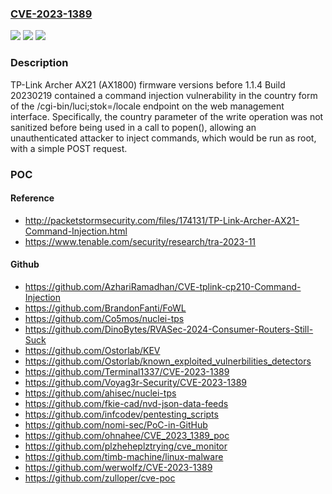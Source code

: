 ### [CVE-2023-1389](https://cve.mitre.org/cgi-bin/cvename.cgi?name=CVE-2023-1389)
![](https://img.shields.io/static/v1?label=Product&message=TP-Link%20Archer%20AX21%20(AX1800)&color=blue)
![](https://img.shields.io/static/v1?label=Version&message=All%20versions%20prior%20to%20version%201.14%20Build%2020230219%20&color=brightgreen)
![](https://img.shields.io/static/v1?label=Vulnerability&message=Command%20Injection&color=brightgreen)

### Description

TP-Link Archer AX21 (AX1800) firmware versions before 1.1.4 Build 20230219 contained a command injection vulnerability in the country form of the /cgi-bin/luci;stok=/locale endpoint on the web management interface. Specifically, the country parameter of the write operation was not sanitized before being used in a call to popen(), allowing an unauthenticated attacker to inject commands, which would be run as root, with a simple POST request.

### POC

#### Reference
- http://packetstormsecurity.com/files/174131/TP-Link-Archer-AX21-Command-Injection.html
- https://www.tenable.com/security/research/tra-2023-11

#### Github
- https://github.com/AzhariRamadhan/CVE-tplink-cp210-Command-Injection
- https://github.com/BrandonFanti/FoWL
- https://github.com/Co5mos/nuclei-tps
- https://github.com/DinoBytes/RVASec-2024-Consumer-Routers-Still-Suck
- https://github.com/Ostorlab/KEV
- https://github.com/Ostorlab/known_exploited_vulnerbilities_detectors
- https://github.com/Terminal1337/CVE-2023-1389
- https://github.com/Voyag3r-Security/CVE-2023-1389
- https://github.com/ahisec/nuclei-tps
- https://github.com/fkie-cad/nvd-json-data-feeds
- https://github.com/infcodev/pentesting_scripts
- https://github.com/nomi-sec/PoC-in-GitHub
- https://github.com/ohnahee/CVE_2023_1389_poc
- https://github.com/plzheheplztrying/cve_monitor
- https://github.com/timb-machine/linux-malware
- https://github.com/werwolfz/CVE-2023-1389
- https://github.com/zulloper/cve-poc

